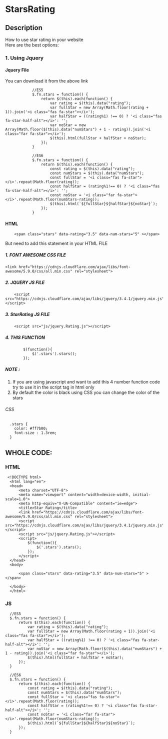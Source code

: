# StarsRating
## Description 
  How to use star rating in your website <br>
  Here are the best options:
 
  ### 1. Using Jquery
  #### Jquery File 
  You can download it from the above link
  
                //ES5
                $.fn.stars = function() {
                    return $(this).each(function() {
                        var rating = $(this).data("rating");
                        var fullStar = new Array(Math.floor(rating + 1)).join('<i class="fas fa-star"></i>');
                        var halfStar = ((rating%1) !== 0) ? '<i class="fas fa-star-half-alt"></i>': '';
                        var noStar = new Array(Math.floor($(this).data("numStars") + 1 - rating)).join('<i class="far fa-star"></i>');
                        $(this).html(fullStar + halfStar + noStar);
                    });
                }

                //ES6
                $.fn.stars = function() {
                    return $(this).each(function() {
                        const rating = $(this).data("rating");
                        const numStars = $(this).data("numStars");
                        const fullStar = '<i class="fas fa-star"></i>'.repeat(Math.floor(rating));
                        const halfStar = (rating%1!== 0) ? '<i class="fas fa-star-half-alt"></i>': '';
                        const noStar = '<i class="far fa-star"></i>'.repeat(Math.floor(numStars-rating));
                        $(this).html(`${fullStar}${halfStar}${noStar}`);
                    });
                }
               
   #### HTML
           
           
        <span class="stars" data-rating="3.5" data-num-stars="5" ></span>
        
  But need to add this statement in your HTML FILE
   ##### 1. FONT AWESOME CSS FILE
    <link href="https://cdnjs.cloudflare.com/ajax/libs/font-awesome/5.9.0/css/all.min.css" rel="stylesheet">
   ##### 2. JQUERY JS FILE
        <script src="https://cdnjs.cloudflare.com/ajax/libs/jquery/3.4.1/jquery.min.js"></script>
   ##### 3. StarRating JS FILE 
        <script src="js/jquery.Rating.js"></script>
   ##### 4. THIS FUNCTION
        
            $(function(){
                $('.stars').stars();
            });

 ##### NOTE :
  1. If you are using javascript and want to add this 4 number function code try to use it in the script tag in html only <br>
  2. By default the color is black using CSS you can change the color of the stars
  ###### CSS 
      .stars {
        color: #ff7b00;
        font-size : 1.3rem;
      }
 
 
 
 ## WHOLE CODE:
  ### HTML
     <!DOCTYPE html>
      <html lang="en">
      <head>
          <meta charset="UTF-8">
          <meta name="viewport" content="width=device-width, initial-scale=1.0">
          <meta http-equiv="X-UA-Compatible" content="ie=edge">
          <title>Star Rating</title>
          <link href="https://cdnjs.cloudflare.com/ajax/libs/font-awesome/5.9.0/css/all.min.css" rel="stylesheet">
          <script src="https://cdnjs.cloudflare.com/ajax/libs/jquery/3.4.1/jquery.min.js"></script>
          <script src="js/jquery.Rating.js"></script>
          <script>
              $(function(){
                  $('.stars').stars();
              });
          </script>
      </head>
      <body>

          <span class="stars" data-rating="3.5" data-num-stars="5" ></span>

      </body>
      </html>
      
  ### JS
  
      //ES5
      $.fn.stars = function() {
          return $(this).each(function() {
              var rating = $(this).data("rating");
              var fullStar = new Array(Math.floor(rating + 1)).join('<i class="fas fa-star"></i>');
              var halfStar = ((rating%1) !== 0) ? '<i class="fas fa-star-half-alt"></i>': '';
              var noStar = new Array(Math.floor($(this).data("numStars") + 1 - rating)).join('<i class="far fa-star"></i>');
              $(this).html(fullStar + halfStar + noStar);
          });
      }

      //ES6
      $.fn.stars = function() {
          return $(this).each(function() {
              const rating = $(this).data("rating");
              const numStars = $(this).data("numStars");
              const fullStar = '<i class="fas fa-star"></i>'.repeat(Math.floor(rating));
              const halfStar = (rating%1!== 0) ? '<i class="fas fa-star-half-alt"></i>': '';
              const noStar = '<i class="far fa-star"></i>'.repeat(Math.floor(numStars-rating));
              $(this).html(`${fullStar}${halfStar}${noStar}`);
          });
      }

